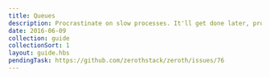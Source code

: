 ```yaml
---
title: Queues
description: Procrastinate on slow processes. It'll get done later, promise.
date: 2016-06-09
collection: guide
collectionSort: 1
layout: guide.hbs
pendingTask: https://github.com/zerothstack/zeroth/issues/76
---
```


